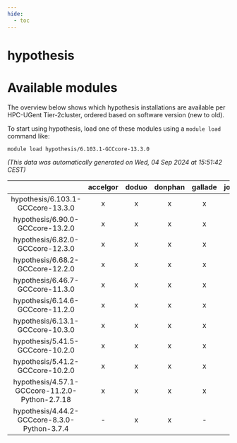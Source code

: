 ```yaml
---
hide:
  - toc
---
```


hypothesis
==========

# Available modules


The overview below shows which hypothesis installations are available per HPC-UGent Tier-2cluster, ordered based on software version (new to old).

To start using hypothesis, load one of these modules using a `module load` command like:

```shell
module load hypothesis/6.103.1-GCCcore-13.3.0
```

*(This data was automatically generated on Wed, 04 Sep 2024 at 15:51:42 CEST)*  

| |accelgor|doduo|donphan|gallade|joltik|shinx|skitty|
| :---: | :---: | :---: | :---: | :---: | :---: | :---: | :---: |
|hypothesis/6.103.1-GCCcore-13.3.0|x|x|x|x|x|x|x|
|hypothesis/6.90.0-GCCcore-13.2.0|x|x|x|x|x|x|x|
|hypothesis/6.82.0-GCCcore-12.3.0|x|x|x|x|x|x|x|
|hypothesis/6.68.2-GCCcore-12.2.0|x|x|x|x|x|x|x|
|hypothesis/6.46.7-GCCcore-11.3.0|x|x|x|x|x|x|x|
|hypothesis/6.14.6-GCCcore-11.2.0|x|x|x|x|x|-|x|
|hypothesis/6.13.1-GCCcore-10.3.0|x|x|x|x|x|-|x|
|hypothesis/5.41.5-GCCcore-10.2.0|x|x|x|x|x|-|x|
|hypothesis/5.41.2-GCCcore-10.2.0|x|x|x|x|x|-|x|
|hypothesis/4.57.1-GCCcore-11.2.0-Python-2.7.18|x|x|x|x|x|-|x|
|hypothesis/4.44.2-GCCcore-8.3.0-Python-3.7.4|-|x|x|-|x|-|x|

